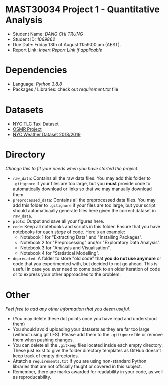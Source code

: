 # MAST30034 Project 1 - Quantitative Analysis
- Student Name: _DANG CHI TRUNG_
- Student ID: _1069862_
- Due Date: Friday 13th of August 11:59:00 am (AEST).
- Report Link: _Insert Report Link if applicable_

# Dependencies
- Language: _Python 3.8.8_
- Packages / Libraries: check out _requirement.txt_ file

# Datasets
- [NYC TLC Taxi Dataset]( https://www1.nyc.gov/site/tlc/about/tlc-trip-record-data.page)
- [OSMR Project](http://project-osrm.org/ )
- [NYC Weather Dataset 2018/2019](https://w2.weather.gov/climate/xmacis.php?wfo=okx)

# Directory
_Change this to fit your needs when you have started the project._
- `raw_data`: Contains all the raw data files. You may add this folder to `.gitignore` if your files are too large, but you **must** provide code to automatically download or links so that we may manually download them. 
- `preprocessed_data`: Contains all the preprocessed data files. You may add this folder to `.gitignore` if your files are too large, but your script should automaticaally generate files here given the correct dataset in `raw_data`.
- `plots`: Output and save all your figures here.
- `code`: Keep all notebooks and scripts in this folder. Ensure that you have notebooks for each _stage_ of code. Here's an example:
    - Notebook 1 for "Extracting Data" and "Installing Packages".
    - Notebook 2 for "Preprocessing" and/or "Exploratory Data Analysis".
    - Notebook 3 for "Analysis and Visualisation".
    - Notebook 4 for "Statistical Modelling".
- `deprecated`: A folder to store "old code" that **you do not use anymore** or code that you experimented with, but decided to not go ahead. This is useful in case you ever need to come back to an older iteration of code or to express your other approaches to the problem.

# Other
_Feel free to add any other information that you deem useful._
- (You may delete these dot points once you have read and understood them)
- You should avoid uploading your datasets as they are far too large (without using git LFS). Please add them to the `.gitignore` file or remove them when pushing changes.
- You can delete all the `.gitkeep` files located inside each empty directory. These just exist to give the folder directory templates as GitHub doesn't keep track of empty directories. 
- Attatch a `requirements.txt` if you are using non-standard Python libraries that are not officially taught or covered in this subject. 
- Remember, there are marks awarded for readability in your code, as well as reproducability.
